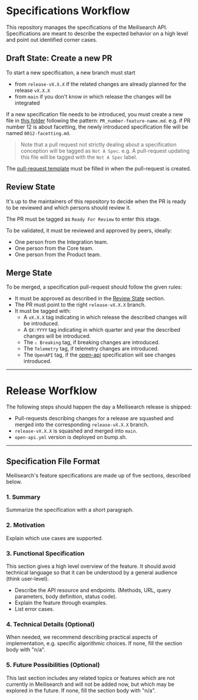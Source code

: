 # Specifications Workflow

This repository manages the specifications of the Meilisearch API. Specifications are meant to describe the expected behavior on a high level and point out identified corner cases.

## Draft State: Create a new PR

To start a new specification, a new branch must start
- from `release-vX.X.X` if the related changes are already planned for the release `vX.X.X`
- from `main` if you don't know in which release the changes will be integrated

If a new specification file needs to be introduced, you must create a new file in [this folder](https://github.com/meilisearch/specifications/tree/main/text) following the pattern: `PR_number-feature-name.md`. e.g. if PR number 12 is about facetting, the newly introduced specification file will be named `0012-facetting.md`.

> Note that a pull request not strictly dealing about a specification conception will be tagged as `Not A Spec`. e.g. A pull-request updating this file will be tagged with the `Not A Spec` label.

The [pull-request template](pull_request_template.md) must be filled in when the pull-request is created.

## Review State

It's up to the maintainers of this repository to decide when the PR is ready to be reviewed and which persons should review it.

The PR must be tagged as `Ready For Review` to enter this stage.

To be validated, it must be reviewed and approved by peers, ideally:

- One person from the Integration team.
- One person from the Core team.
- One person from the Product team.

## Merge State

To be merged, a specification pull-request should follow the given rules:

- It must be approved as described in the [Review State](#review-state) section.
- The PR must point to the right `release-vX.X.X` branch.
- It must be tagged with:
  - A `vX.X.X` tag indicating in which release the described changes will be introduced.
  - A `QX:YYYY` tag indicating in which quarter and year the described changes will be introduced.
  - The `⚠ Breaking` tag, if breaking changes are introduced.
  - The `Telemetry` tag, if telemetry changes are introduced.
  - The `OpenAPI` tag, if the [open-api](open-api.yaml) specification will see changes introduced.

---

# Release Worfklow

The following steps should happen the day a Meilisearch release is shipped:

- Pull-requests describing changes for a release are squashed and merged into the corresponding `release-vX.X.X` branch.
- `release-vX.X.X` is squashed and merged into `main`.
- `open-api.yml` version is deployed on bump.sh.

---

## Specification File Format

Meilisearch's feature specifications are made up of five sections, described below.

### 1. Summary

Summarize the specification with a short paragraph.

### 2. Motivation

Explain which use cases are supported.

### 3. Functional Specification

This section gives a high level overview of the feature. It should avoid technical language so that it can be understood by a general audience (think user-level).

- Describe the API resource and endpoints. (Methods, URL, query parameters, body definition, status code).
- Explain the feature through examples.
- List error cases.

### 4. Technical Details (Optional)

When needed, we recommend describing practical aspects of implementation, e.g. specific algorithmic choices. If none, fill the section body with "n/a".

### 5. Future Possibilities (Optional)

This last section includes any related topics or features which are not currently in Meilisearch and will not be added now, but which may be explored in the future. If none, fill the section body with "n/a".
